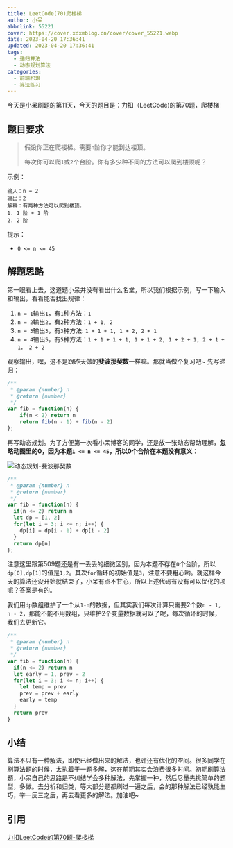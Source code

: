 ```yaml
---
title: LeetCode(70)爬楼梯
author: 小呆
abbrlink: 55221
cover: https://cover.xdxmblog.cn/cover/cover_55221.webp
date: 2023-04-20 17:36:41
updated: 2023-04-20 17:36:41
tags:
  - 递归算法
  - 动态规划算法
categories: 
  - 前端积累
  - 算法练习
---
```


今天是小呆刷题的第11天，今天的题目是：力扣（LeetCode)的第70题，爬楼梯

## 题目要求

> 假设你正在爬楼梯。需要`n`阶你才能到达楼顶。
>
> 每次你可以爬`1`或`2`个台阶。你有多少种不同的方法可以爬到楼顶呢？

<!--more-->

示例：

```
输入：n = 2
输出：2
解释：有两种方法可以爬到楼顶。
1. 1 阶 + 1 阶
2. 2 阶
```

提示：

- `0 <= n <= 45`

## 解题思路

第一眼看上去，这道题小呆并没有看出什么名堂，所以我们根据示例，写一下输入和输出，看看能否找出规律：

1. `n = 1`输出`1`，有`1`种方法：`1`
2. `n = 2`输出`2`，有`2`种方法：`1 + 1, 2`
3. `n = 3`输出`3`，有`3`种方法: `1 + 1 + 1, 1 + 2, 2 + 1`
4. `n = 4`输出`5`，有`5`种方法：`1 + 1 + 1 + 1, 1 + 1 + 2, 1 + 2 + 1, 2 + 1 + 1， 2 + 2`

观察输出，嘿，这不是跟昨天做的**斐波那契数**一样嘛。那就当做个复习吧~ 先写递归：

```javascript
/**
 * @param {number} n
 * @return {number}
 */
var fib = function(n) {
    if(n < 2) return n
    return fib(n - 1) + fib(n - 2)
};
```

再写动态规划。为了方便第一次看小呆博客的同学，还是放一张动态帮助理解，**忽略动图里的0，因为本题`1 <= n <= 45`，所以0个台阶在本题没有意义**：

![动态规划-斐波那契数](https://img.xdxmblog.cn/images/article_53417_02.gif)

```javascript
/**
 * @param {number} n
 * @return {number}
 */
var fib = function(n) {
  if(n <= 2) return n
  let dp = [1, 2]
  for(let i = 3; i <= n; i++) {
    dp[i] = dp[i - 1] + dp[i - 2]
  }
  return dp[n]
};
```

注意这里跟第509题还是有一丢丢的细微区别，因为本题不存在`0`个台阶，所以`dp[0],dp[1]`的值是`1,2`。其次`for`循环的初始值是`3`，注意不要粗心哟。就这样今天的算法还没开始就结束了，小呆有点不甘心，所以上述代码有没有可以优化的项呢？答案是有的。

我们用`dp`数组维护了一个从`1-n`的数据，但其实我们每次计算只需要2个数`n - 1, n - 2`，那能不能不用数组，只维护2个变量数据就可以了呢，每次循环的时候，我们去更新它。

```javascript
/**
 * @param {number} n
 * @return {number}
 */
var fib = function(n) {
  if(n <= 2) return n
  let early = 1, prev = 2
  for(let i = 3; i <= n; i++) {
    let temp = prev
    prev = prev + early
    early = temp
  }
  return prev
}
```

## 小结

算法不只有一种解法，即使已经做出来的解法，也许还有优化的空间。很多同学在刷算法题的时候，太执着于一题多解，这在前期其实会浪费很多时间。初期刷算法题，小呆自己的思路是不纠结学会多种解法，先掌握一种，然后尽量先挑简单的题型，多做。去分析和归类，等大部分题都刷过一遍之后，会的那种解法已经孰能生巧，举一反三之后，再去看更多的解法。加油吧~

## 引用

[力扣LeetCode的第70题-爬楼梯](https://leetcode.cn/problems/climbing-stairs/)
